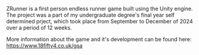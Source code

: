 ZRunner is a first person endless runner game built using the Unity engine. The project was a part of my undergraduate degree's
final year self determined prject, which took place from September to December of 2024 over a period of 12 weeks.

More information about the game and it's development can be found here: https://www.18fifty4.co.uk/gsa
